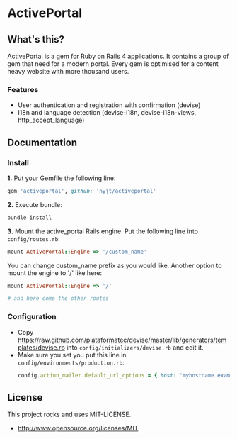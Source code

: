 # ActivePortal

## What's this?

ActivePortal is a gem for Ruby on Rails 4 applications. It contains a group of gem that need for a modern portal.
Every gem is optimised for a content heavy website with more thousand users.

### Features

+ User authentication and registration with confirmation (devise)
+ I18n and language detection (devise-i18n, devise-i18n-views, http\_accept\_language)

## Documentation

### Install

__1.__ Put your Gemfile the following line:

```ruby
gem 'activeportal', github: 'nyjt/activeportal'
```

__2.__ Execute bundle:

```bash
bundle install
```

__3.__ Mount the active_portal Rails engine. Put the following line into ```config/routes.rb```:

```ruby
mount ActivePortal::Engine => '/custom_name'
```

You can change custom_name prefix as you would like. Another option to mount the engine to '/' like here:

```ruby
mount ActivePortal::Engine => '/'

# and here come the other routes
```

### Configuration

+ Copy https://raw.github.com/plataformatec/devise/master/lib/generators/templates/devise.rb into ```config/initializers/devise.rb``` and edit it.
+ Make sure you set you put this line in ```config/environments/production.rb```:
  ```ruby
  config.action_mailer.default_url_options = { host: 'myhostname.example.com', port: 3000 }
  ```

## License

This project rocks and uses MIT-LICENSE.

+ http://www.opensource.org/licenses/MIT
